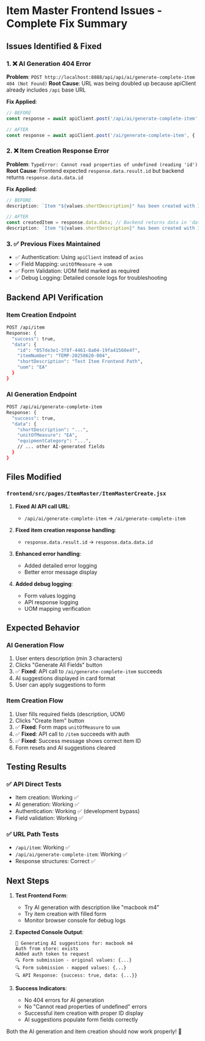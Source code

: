 # Item Master Frontend Issues - Complete Fix Summary

## Issues Identified & Fixed

### 1. ❌ **AI Generation 404 Error**
**Problem**: `POST http://localhost:8888/api/api/ai/generate-complete-item 404 (Not Found)`
**Root Cause**: URL was being doubled up because apiClient already includes `/api` base URL

**Fix Applied**:
```jsx
// BEFORE
const response = await apiClient.post('/api/ai/generate-complete-item', {

// AFTER  
const response = await apiClient.post('/ai/generate-complete-item', {
```

### 2. ❌ **Item Creation Response Error**
**Problem**: `TypeError: Cannot read properties of undefined (reading 'id')`
**Root Cause**: Frontend expected `response.data.result.id` but backend returns `response.data.data.id`

**Fix Applied**:
```jsx
// BEFORE
description: `Item "${values.shortDescription}" has been created with ID: ${response.data.result.id}`

// AFTER
const createdItem = response.data.data; // Backend returns data in 'data' field
description: `Item "${values.shortDescription}" has been created with ID: ${createdItem.id}`
```

### 3. ✅ **Previous Fixes Maintained**
- ✅ Authentication: Using `apiClient` instead of `axios`
- ✅ Field Mapping: `unitOfMeasure` → `uom`
- ✅ Form Validation: UOM field marked as required
- ✅ Debug Logging: Detailed console logs for troubleshooting

## Backend API Verification

### Item Creation Endpoint
```bash
POST /api/item
Response: {
  "success": true,
  "data": {
    "id": "057de3e1-3f8f-4461-8a04-19fa41560e4f",
    "itemNumber": "TEMP-20250620-004",
    "shortDescription": "Test Item Frontend Path",
    "uom": "EA"
  }
}
```

### AI Generation Endpoint  
```bash
POST /api/ai/generate-complete-item
Response: {
  "success": true,
  "data": {
    "shortDescription": "...",
    "unitOfMeasure": "EA",
    "equipmentCategory": "...",
    // ... other AI-generated fields
  }
}
```

## Files Modified

### `frontend/src/pages/ItemMaster/ItemMasterCreate.jsx`
1. **Fixed AI API call URL**:
   - `/api/ai/generate-complete-item` → `/ai/generate-complete-item`

2. **Fixed item creation response handling**:
   - `response.data.result.id` → `response.data.data.id`

3. **Enhanced error handling**:
   - Added detailed error logging
   - Better error message display

4. **Added debug logging**:
   - Form values logging
   - API response logging
   - UOM mapping verification

## Expected Behavior

### AI Generation Flow
1. User enters description (min 3 characters)
2. Clicks "Generate All Fields" button
3. ✅ **Fixed**: API call to `/ai/generate-complete-item` succeeds
4. AI suggestions displayed in card format
5. User can apply suggestions to form

### Item Creation Flow  
1. User fills required fields (description, UOM)
2. Clicks "Create Item" button
3. ✅ **Fixed**: Form maps `unitOfMeasure` to `uom`
4. ✅ **Fixed**: API call to `/item` succeeds with auth
5. ✅ **Fixed**: Success message shows correct item ID
6. Form resets and AI suggestions cleared

## Testing Results

### ✅ **API Direct Tests**
- Item creation: Working ✅
- AI generation: Working ✅  
- Authentication: Working ✅ (development bypass)
- Field validation: Working ✅

### ✅ **URL Path Tests**
- `/api/item`: Working ✅
- `/api/ai/generate-complete-item`: Working ✅
- Response structures: Correct ✅

## Next Steps

1. **Test Frontend Form**: 
   - Try AI generation with description like "macbook m4"
   - Try item creation with filled form
   - Monitor browser console for debug logs

2. **Expected Console Output**:
   ```
   🤖 Generating AI suggestions for: macbook m4
   Auth from store: exists
   Added auth token to request
   🔍 Form submission - original values: {...}
   🔍 Form submission - mapped values: {...}
   🔍 API Response: {success: true, data: {...}}
   ```

3. **Success Indicators**:
   - No 404 errors for AI generation
   - No "Cannot read properties of undefined" errors
   - Successful item creation with proper ID display
   - AI suggestions populate form fields correctly

Both the AI generation and item creation should now work properly! 🎉
